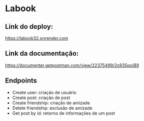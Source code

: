 # Labook

## Link do deploy:
https://labook32.onrender.com

## Link da documentação:
https://documenter.getpostman.com/view/22375499/2s935poiB9

## Endpoints
- Create user: criação de usuário
- Create post: criação de post
- Create friendship: criação de amizade
- Delete friendship: exclusão de amizade
- Get post by id: retorno de informações de um post
